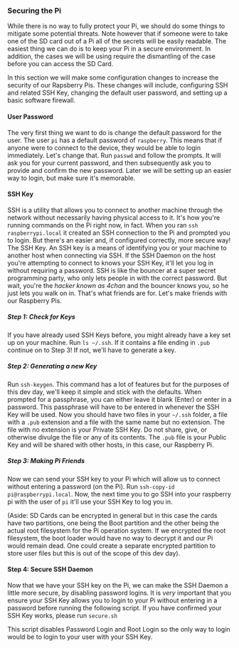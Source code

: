 ### Securing the Pi

While there is no way to fully protect your Pi, we should do some things to mitigate some potential threats.  Note however that if someone were to take one of the SD card out of a Pi all of the secrets will be easily readable.  The easiest thing we can do is to keep your Pi in a secure environment.  In addition, the cases we will be using require the dismantling of the case before you can access the SD Card.

In this section we will make some configuration changes to increase the security of our Rapsberry Pis.  These changes will include, configuring SSH and related SSH Key, changing the default user password, and setting up a basic software firewall.

#### User Password
The very first thing we want to do is change the default password for the user.  The user ```pi``` has a default password of ```raspberry```.  This means that if anyone were to connect to the device, they would be able to login immediately.  Let's change that.  Run ```passwd``` and follow the prompts.  It will ask you for your current password, and then subsequently ask you to provide and confirm the new password.  Later we will be setting up an easier way to login, but make sure it's memorable.

#### SSH Key
SSH is a utility that allows you to connect to another machine through the network without necessarily having physical access to it.  It's how you're running commands on the Pi right now, in fact.  When you ran ```ssh raspberrypi.local``` it created an SSH connection to the Pi and prompted you to login.  But there's an easier and, if configured correctly, more secure way!  The SSH Key.  An SSH key is a means of identifying you or your machine to another host when connecting via SSH.  If the SSH Daemon on the host you're attempting to connect to knows your SSH Key, it'll let you log in without requiring a password.  SSH is like the bouncer at a super secret programming party, who only lets people in with the correct password.  But wait, you're the *hacker known as 4chan* and the bouncer knows you, so he just lets you walk on in.  That's what friends are for.  Let's make friends with our Raspberry Pis.

##### Step 1:  Check for Keys
If you have already used SSH Keys before, you might already have a key set up on your machine.  Run ```ls ~/.ssh```.  If it contains a file ending in ```.pub``` continue on to Step 3!  If not, we'll have to generate a key.

##### Step 2:  Generating a new Key
Run ```ssh-keygen```.  This command has a lot of features but for the purposes of this dev day, we'll keep it simple and stick with the defaults.  When prompted for a passphrase, you can either leave it blank (Enter) or enter in a password.  This passphrase will have to be entered in whenever the SSH Key will be used.  Now you should have two files in your ```~/.ssh``` folder, a file with a ```.pub``` extension and a file with the same name but no extension.  The file with no extension is your Private SSH Key.  Do not share, give, or otherwise divulge the file or any of its contents.  The ```.pub``` file is your Public Key and will be shared with other hosts, in this case, our Raspberry Pi.

##### Step 3:  Making Pi Friends
Now we can send your SSH key to your Pi which will allow us to connect without entering a password (on the Pi).  Run ```ssh-copy-id pi@raspberrypi.local```.  Now, the next time you to go SSH into your raspberry pi with the user of ```pi``` it'll use your SSH Key to log you in.

(Aside:  SD Cards can be encrypted in general but in this case the cards have two partitions, one being the Boot partition and the other being the actual root filesystem for the Pi operation system.  If we encrypted the root filesystem, the boot loader would have no way to decrypt it and our Pi would remain dead.  One could create a separate encrypted partition to store user files but this is out of the scope of this dev day).


#### Step 4: Secure SSH Daemon
Now that we have your SSH key on the Pi, we can make the SSH Daemon a little more secure, by disabling password logins.  It is *very* important that you ensure your SSH Key allows you to login to your Pi without entering in a password before running the following script.  If you have confirmed your SSH Key works, please run ```secure.sh```

This script disables Password Login and Root Login so the only way to login would be to login to your user with your SSH Key.
